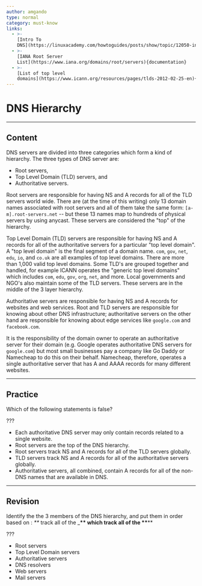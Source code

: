 ```yaml
---
author: amgando
type: normal
category: must-know
links:
  - >-
    [Intro To
    DNS](https://linuxacademy.com/howtoguides/posts/show/topic/12050-introduction-to-dns){article}
  - >-
    [IANA Root Server
    List](https://www.iana.org/domains/root/servers){documentation}
  - >-
    [List of top level
    domains](https://www.icann.org/resources/pages/tlds-2012-02-25-en){documentation}
---
```


# DNS Hierarchy


---

## Content

DNS servers are divided into three categories which form a kind of hierarchy. The three types of DNS server are:

- Root servers,
- Top Level Domain (TLD) servers, and
- Authoritative servers.

Root servers are responsible for having NS and A records for all of the TLD servers world wide. There are (at the time of this writing) only 13 domain names associated with root servers and all of them take the same form: `[a-m].root-servers.net` -- but these 13 names map to hundreds of physical servers by using anycast. These servers are considered the "top" of the hierarchy.

Top Level Domain (TLD) servers are responsible for having NS and A records for all of the authoritative servers for a particular "top level domain". A "top level domain" is the final segment of a domain name. `com`, `gov`, `net`, `edu`, `io`, and `co.uk` are all examples of top level domains. There are more than 1,000 valid top level domains. Some TLD's are grouped together and handled, for example ICANN operates the "generic top level domains" which includes `com`, `edu`, `gov`, `org`, `net`, and more. Local governments and NGO's also maintain some of the TLD servers. These servers are in the middle of the 3 layer hierarchy.

Authoritative servers are responsible for having NS and A records for websites and web services. Root and TLD servers are responsible for knowing about other DNS infrastructure; authoritative servers on the other hand are responsible for knowing about edge services like `google.com` and `facebook.com`.

It is the responsibility of the domain owner to operate an authoritative server for their domain (e.g. Google operates authoritative DNS servers for `google.com`) but most small businesses pay a company like Go Daddy or Namecheap to do this on their behalf. Namecheap, therefore, operates a single authoritative server that has A and AAAA records for many different websites.


---

## Practice

Which of the following statements is false?

???

- Each authoritative DNS server may only contain records related to a single website.
- Root servers are the top of the DNS hierarchy.
- Root servers track NS and A records for all of the TLD servers globally.
- TLD servers track NS and A records for all of the authoritative servers globally.
- Authoritative servers, all combined, contain A records for all of the non-DNS names that are available in DNS.


---

## Revision

Identify the the 3 members of the DNS hierarchy, and put them in order based on : _**_ track all of the ___** which track all of the **__**

???

- Root servers
- Top Level Domain servers
- Authoritative servers
- DNS resolvers
- Web servers
- Mail servers
